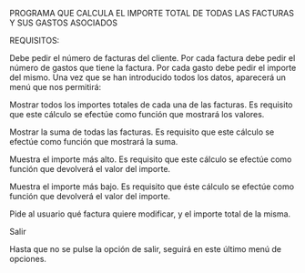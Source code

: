 
PROGRAMA QUE CALCULA EL IMPORTE TOTAL DE TODAS LAS FACTURAS Y SUS GASTOS ASOCIADOS

REQUISITOS:

Debe pedir el número de facturas del cliente.
Por cada factura debe pedir el número de gastos que tiene la factura.
Por cada gasto debe pedir el importe del mismo.
Una vez que se han introducido todos los datos, aparecerá un menú que nos permitirá:

Mostrar todos los importes totales de cada una de las facturas. Es requisito que este cálculo se efectúe como función que mostrará los valores.

Mostrar la suma de todas las facturas. Es requisito que este cálculo se efectúe como función que mostrará la suma.

Muestra el importe más alto. Es requisito que este cálculo se efectúe como función que devolverá el valor del importe.

Muestra el importe más bajo. Es requisito que éste cálculo se efectúe como función que devolverá el valor del importe.

Pide al usuario qué factura quiere modificar, y el importe total de la misma.

Salir

Hasta que no se pulse la opción de salir, seguirá en este último menú de opciones.
